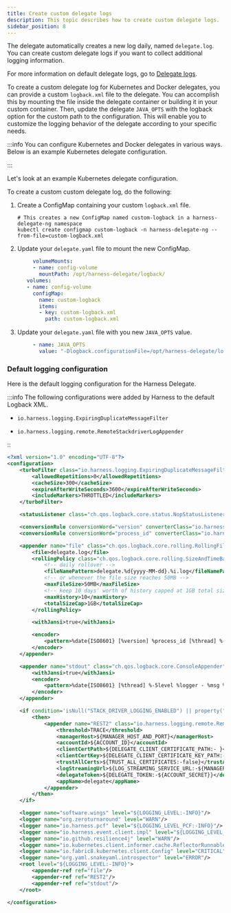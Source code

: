 ```yaml
---
title: Create custom delegate logs
description: This topic describes how to create custom delegate logs.
sidebar_position: 8
---
```


The delegate automatically creates a new log daily, named `delegate.log`. You can create custom delegate logs if you want to collect additional logging information.

For more information on default delegate logs, go to [Delegate logs](/docs/platform/delegates/delegate-concepts/delegate-overview#delegate-logs).

To create a custom delegate log for Kubernetes and Docker delegates, you can provide a custom `logback.xml` file to the delegate. You can accomplish this by mounting the file inside the delegate container or building it in your custom container. Then, update the delegate `JAVA_OPTS` with the logback option for the custom path to the configuration. This will enable you to customize the logging behavior of the delegate according to your specific needs.

:::info
You can configure Kubernetes and Docker delegates in various ways. Below is an example Kubernetes delegate configuration.

:::

Let's look at an example Kubernetes delegate configuration.

To create a custom custom delegate log, do the following:

1. Create a ConfigMap containing your custom `logback.xml` file.

   ```
   # This creates a new ConfigMap named custom-logback in a harness-delegate-ng namespace
   kubectl create configmap custom-logback -n harness-delegate-ng --from-file=custom-logback.xml
   ```

2. Update your `delegate.yaml` file to mount the new ConfigMap.

   ```yaml
        volumeMounts:
        - name: config-volume
          mountPath: /opt/harness-delegate/logback/
      volumes:
      - name: config-volume
        configMap:
          name: custom-logback
          items:
          - key: custom-logback.xml
            path: custom-logback.xml
   ```

3. Update your `delegate.yaml` file with you new `JAVA_OPTS` value.

   ```yaml
        - name: JAVA_OPTS
          value: "-Dlogback.configurationFile=/opt/harness-delegate/logback/custom-logback.xml"

   ```

### Default logging configuration

Here is the default logging configuration for the Harness Delegate.

:::info
The following configurations were added by Harness to the default Logback XML.

- `io.harness.logging.ExpiringDuplicateMessageFilter`

- `io.harness.logging.remote.RemoteStackdriverLogAppender`

::

```xml
<?xml version="1.0" encoding="UTF-8"?>
<configuration>
    <turboFilter class="io.harness.logging.ExpiringDuplicateMessageFilter">
        <allowedRepetitions>0</allowedRepetitions>
        <cacheSize>300</cacheSize>
        <expireAfterWriteSeconds>3600</expireAfterWriteSeconds>
        <includeMarkers>THROTTLED</includeMarkers>
    </turboFilter>

    <statusListener class="ch.qos.logback.core.status.NopStatusListener"/>

    <conversionRule conversionWord="version" converterClass="io.harness.logging.VersionConverter"/>
    <conversionRule conversionWord="process_id" converterClass="io.harness.logging.ProcessIdConverter"/>

    <appender name="file" class="ch.qos.logback.core.rolling.RollingFileAppender">
        <file>delegate.log</file>
        <rollingPolicy class="ch.qos.logback.core.rolling.SizeAndTimeBasedRollingPolicy">
            <!-- daily rollover -->
            <fileNamePattern>delegate.%d{yyyy-MM-dd}.%i.log</fileNamePattern>
            <!-- or whenever the file size reaches 50MB -->
            <maxFileSize>50MB</maxFileSize>
            <!-- keep 10 days' worth of history capped at 1GB total size -->
            <maxHistory>10</maxHistory>
            <totalSizeCap>1GB</totalSizeCap>
        </rollingPolicy>

        <withJansi>true</withJansi>

        <encoder>
            <pattern>%date{ISO8601} [%version] %process_id [%thread] %-5level %logger - %msg %replace(%mdc){'(.+)', '[$1]'} %n</pattern>
        </encoder>
    </appender>

    <appender name="stdout" class="ch.qos.logback.core.ConsoleAppender">
        <withJansi>true</withJansi>
        <encoder>
            <pattern>%date{ISO8601} [%thread] %-5level %logger - %msg %replace(%mdc){'(.+)', '[$1]'} %n</pattern>
        </encoder>
    </appender>

    <if condition='isNull("STACK_DRIVER_LOGGING_ENABLED") || property("STACK_DRIVER_LOGGING_ENABLED").equalsIgnoreCase("true")'>
        <then>
            <appender name="REST2" class="io.harness.logging.remote.RemoteStackdriverLogAppender">
                <threshold>TRACE</threshold>
                <managerHost>${MANAGER_HOST_AND_PORT}</managerHost>
                <accountId>${ACCOUNT_ID}</accountId>
                <clientCertPath>${DELEGATE_CLIENT_CERTIFICATE_PATH:- }</clientCertPath>
                <clientCertKey>${DELEGATE_CLIENT_CERTIFICATE_KEY_PATH:- }</clientCertKey>
                <trustAllCerts>${TRUST_ALL_CERTIFICATES:-false}</trustAllCerts>
                <logStreamingUrl>${LOG_STREAMING_SERVICE_URL:-${MANAGER_HOST_AND_PORT}/log-service/}</logStreamingUrl>
                <delegateToken>${DELEGATE_TOKEN:-${ACCOUNT_SECRET}}</delegateToken>
                <appName>delegate</appName>
            </appender>
        </then>
    </if>

    <logger name="software.wings" level="${LOGGING_LEVEL:-INFO}"/>
    <logger name="org.zeroturnaround" level="WARN"/>
    <logger name="io.harness.pcf" level="${LOGGING_LEVEL_PCF:-INFO}"/>
    <logger name="io.harness.event.client.impl" level="${LOGGING_LEVEL_EVENT_CLIENT:-INFO}"/>
    <logger name="io.github.resilience4j" level="WARN"/>
    <logger name="io.kubernetes.client.informer.cache.ReflectorRunnable" level="${KUBE_WATCH_LEVEL:-OFF}"/>
    <logger name="io.fabric8.kubernetes.client.Config" level="CRITICAL"/>
    <logger name="org.yaml.snakeyaml.introspector" level="ERROR"/>
    <root level="${LOGGING_LEVEL:-INFO}">
        <appender-ref ref="file"/>
        <appender-ref ref="REST2"/>
        <appender-ref ref="stdout"/>
    </root>

</configuration>
```
